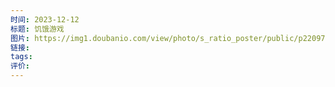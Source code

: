 ```yaml
---
时间: 2023-12-12
标题: 饥饿游戏
图片: https://img1.doubanio.com/view/photo/s_ratio_poster/public/p2209718348.webp
链接: 
tags: 
评价:
---
```




